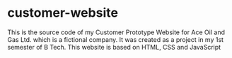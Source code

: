 # customer-website
This is the source code of my Customer Prototype Website for Ace Oil and Gas Ltd. which is a fictional company. It was created as a project in my 1st semester of B Tech.
This website is based on HTML, CSS and JavaScript
